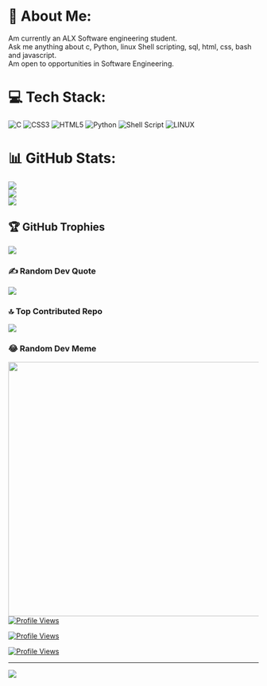 # 💫 About Me:
Am currently an ALX Software engineering student.<br>Ask me anything about c, Python, linux Shell scripting, sql, html, css, bash and javascript.<br>Am open to opportunities in Software Engineering.


# 💻 Tech Stack:
![C](https://img.shields.io/badge/c-%2300599C.svg?style=for-the-badge&logo=c&logoColor=black) ![CSS3](https://img.shields.io/badge/css3-%231572B6.svg?style=for-the-badge&logo=css3&logoColor=white) ![HTML5](https://img.shields.io/badge/html5-%23E34F26.svg?style=for-the-badge&logo=html5&logoColor=black) ![Python](https://img.shields.io/badge/python-3670A0?style=for-the-badge&logo=python&logoColor=ffdd54) ![Shell Script](https://img.shields.io/badge/shell_script-%23121011.svg?style=for-the-badge&logo=gnu-bash&logoColor=white) ![LINUX](https://img.shields.io/badge/Linux-FCC624?style=for-the-badge&logo=linux&logoColor=black)
# 📊 GitHub Stats:
![](https://github-readme-stats.vercel.app/api?username=mosesgitonga&theme=dark&hide_border=false&include_all_commits=true&count_private=true)<br/>
![](https://github-readme-streak-stats.herokuapp.com/?user=mosesgitonga&theme=dark&hide_border=false)<br/>
![](https://github-readme-stats.vercel.app/api/top-langs/?username=mosesgitonga&theme=dark&hide_border=false&include_all_commits=true&count_private=true&layout=compact)

## 🏆 GitHub Trophies
![](https://github-profile-trophy.vercel.app/?username=mosesgitonga&theme=radical&no-frame=false&no-bg=true&margin-w=4)

### ✍️ Random Dev Quote
![](https://quotes-github-readme.vercel.app/api?type=horizontal&theme=radical)

### 🔝 Top Contributed Repo
![](https://github-contributor-stats.vercel.app/api?username=mosesgitonga&limit=5&theme=dark&combine_all_yearly_contributions=true)

### 😂 Random Dev Meme
<img src="https://rm.up.railway.app/" width="512px"/>
<a href="https://visitcount.itsvg.in">
  <img src="https://visitcount.itsvg.in/api?id=mosesgitonga&label=Profile%20Views&icon=5&pretty=false" alt="Profile Views" />
</a>

[![Profile Views](https://visitcount.itsvg.in/api?id=mosesgitonga)](https://visitcount.itsvg.in)

<a>

[![Profile Views](https://visitcount.itsvg.in/api?id=mosesgitonga)](https://visitcount.itsvg.in)

</a>



---
[![](https://visitcount.itsvg.in/api?id=mosesgitonga&icon=0&color=0)](https://visitcount.itsvg.in)



<!-- Proudly created with GPRM ( https://gprm.itsvg.in ) -->
